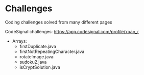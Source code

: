 # Challenges
Coding challenges solved from many different pages

CodeSignal challenges: https://app.codesignal.com/profile/xoan_r
  - Arrays:
    - firstDuplicate.java
    - firstNotRepeatingCharacter.java
    - rotateImage.java
    - sudoku2.java
    - isCryptSolution.java
